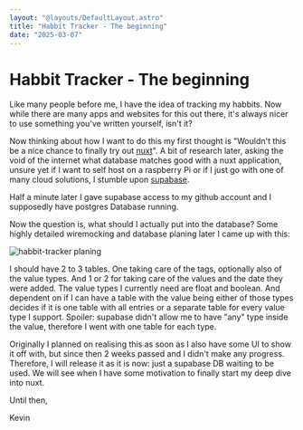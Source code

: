```yaml
---
layout: "@layouts/DefaultLayout.astro"
title: "Habbit Tracker - The beginning"
date: "2025-03-07"
---
```


# Habbit Tracker - The beginning

Like many people before me, I have the idea of tracking my habbits. Now while there are many apps and websites for this out there, it's always nicer to use something you've written yourself, isn't it?

Now thinking about how I want to do this my first thought is "Wouldn't this be a nice chance to finally try out [nuxt](https://nuxt.com/)". A bit of research later, asking the void of the internet what database matches good with a nuxt application, unsure yet if I want to self host on a raspberry Pi or if I just go with one of many cloud solutions, I stumble upon [supabase](https://supabase.com).

Half a minute later I gave supabase access to my github account and I supposedly have postgres Database running.

Now the question is, what should I actually put into the database? Some highly detailed wiremocking and database planing later I came up with this:

![habbit-tracker planing](@assets/habbit-tracker/habbit-tracker-planing.jpg)

I should have 2 to 3 tables. One taking care of the tags, optionally also of the value types. And 1 or 2 for taking care of the values and the date they were added. The value types I currently need are float and boolean. And dependent on if I can have a table with the value being either of those types decides if it is one table with all entries or a separate table for every value type I support. Spoiler: supabase didn't allow me to have "any" type inside the value, therefore I went with one table for each type.

Originally I planned on realising this as soon as I also have some UI to show it off with, but since then 2 weeks passed and I didn't make any progress. Therefore, I will release it as it is now: just a supabase DB waiting to be used. We will see when I have some motivation to finally start my deep dive into nuxt.

Until then,

Kevin
